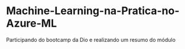 # Machine-Learning-na-Pratica-no-Azure-ML
 Participando do bootcamp da Dio e realizando um resumo do módulo
